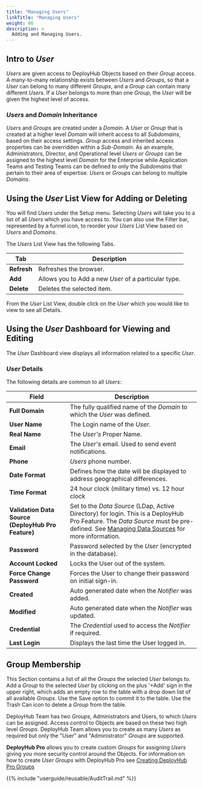 ```yaml
---
title: "Managing Users"
linkTitle: "Managing Users"
weight: 86
description: >
  Adding and Managing Users. 
---
```


## Intro to _User_

_Users_ are given access to DeployHub Objects based on their _Group_ access. A many-to-many relationship exists between _Users_ and _Groups_, so that a _User_ can belong to many different _Groups_, and a _Group_ can contain many different _Users_. If a _User_ belongs to more than one _Group_, the _User_ will be given the highest level of access. 


### _Users_ and _Domain_ Inheritance

_Users_ and _Groups_ are created under a _Domain_. A _User_ or _Group_ that is created at a higher level _Domain_ will inherit access to all _Subdomains_, based on their access settings. _Group_ access and inherited access properties can be overridden within a _Sub-Domain_. As an example, Administrators, Director, and Operational level _Users_ or _Groups_ can be assigned to the highest level _Domain_ for the Enterprise while Application Teams and Testing Teams can be defined to only the _Subdomains_ that pertain to their area of expertise. _Users_ or _Groups_ can belong to multiple _Domains_.  

## Using the _User_ List View for Adding or Deleting

You will find _Users_ under the Setup menu.  Selecting _Users_ will take you to a list of all _Users_ which you have access to. You can also use the Filter bar, represented by a funnel icon, to reorder your _Users_ List View based on _Users_ and _Domains_.

The _Users_ List View has the following Tabs.

| Tab | Description |
| --- | --- |
|**Refresh** | Refreshes the browser. |
|**Add** | Allows you to Add a new _User_ of a particular type. |
|**Delete** | Deletes the selected item. |

From the _User_ List View, double click on the _User_ which you would like to view to see all Details.  

## Using the _User_ Dashboard for Viewing and Editing

The _User_ Dashboard view displays all information related to a specific _User_.

### _User_ Details

The following details are common to all _Users_:

| Field | Description |
| --- | --- |
| **Full Domain** | The fully qualified name of the _Domain_ to which the _User_ was defined. |
| **User Name** | The Login name of the _User_. |
| **Real Name** | The _User's_ Proper Name. |
| **Email** | The _User's_ email. Used to send event notifications. |
| **Phone** | _Users_ phone number.  |
| **Date Format** | Defines how the date will be displayed to address geographical differences.|
| **Time Format** | 24 hour clock (military time) vs. 12 hour clock |
| **Validation Data Source (DeployHub Pro Feature)**| Set to the _Data Source_ (LDap, Active Directory) for login. This is a DeployHub Pro Feature. The _Data Source_ must be pre-defined.  See [Managing Data Sources](/userguide/profeatures/2-data-sources/) for more information.  |
| **Password**| Password selected by the _User_ (encrypted in the database).|
| **Account Locked**| Locks the User out of the system. |
| **Force Change Password**| Forces the User to change their password on initial sign-in.|
| **Created** | Auto generated date when the _Notifier_ was added.|
| **Modified**| Auto generated date when the _Notifier_ was updated.|
| **Credential**| The _Credential_ used to access the _Notifier_ if required. |
| **Last Login** | Displays the last time the User logged in. |

## Group Membership

This Section contains a list of all the _Groups_ the selected _User_ belongs to. Add a _Group_ to the selected _User_ by clicking on the plus '+Add' sign in the upper right, which adds an empty row to the table with a drop down list of all available _Groups_. Use the Save option to commit it to the table. Use the Trash Can icon to delete a _Group_ from the table.

DeployHub Team has two _Groups_, Administrators and Users, to which _Users_ can be assigned.  Access control to Objects are based on these two high level _Groups_. DeployHub Team allows you to create as many _Users_ as required but only the "User" and "Administrator" _Groups_ are supported.

**DeployHub Pro** allows you to create custom _Groups_ for assigning _Users_ giving you more security control around the Objects. For information on how to create _User_ _Groups_ with DeployHub Pro see [Creating DeployHub Pro Groups](/userguide/profeatures/5-pro-groups/.)


{{% include "userguide/reusable/AuditTrail.md" %}}